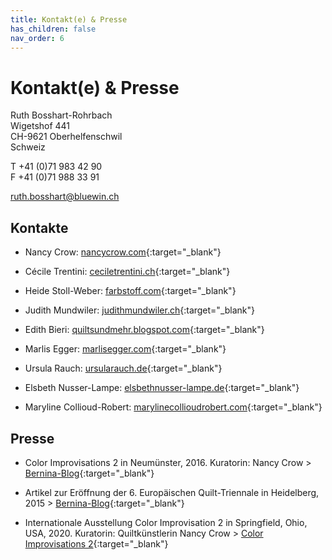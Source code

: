 ```yaml
---
title: Kontakt(e) & Presse
has_children: false
nav_order: 6
---
```


# Kontakt(e) & Presse

Ruth Bosshart-Rohrbach<br/>
Wigetshof 441<br/>
CH-9621 Oberhelfenschwil<br/>
Schweiz

T +41 (0)71 983 42 90<br/>
F +41 (0)71 988 33 91<br/>

ruth.bosshart@bluewin.ch

## Kontakte

- Nancy Crow: [nancycrow.com](http://www.nancycrow.com/){:target="_blank"}

- Cécile Trentini: [ceciletrentini.ch](http://www.ceciletrentini.ch/){:target="_blank"}

- Heide Stoll-Weber: [farbstoff.com](http://www.farbstoff.com/){:target="_blank"}

- Judith Mundwiler: [judithmundwiler.ch](http://www.judithmundwiler.ch/){:target="_blank"}

- Edith Bieri: [quiltsundmehr.blogspot.com](http://quiltsundmehr.blogspot.com/){:target="_blank"}

- Marlis Egger: [marlisegger.com](http://marlisegger.com/){:target="_blank"}

- Ursula Rauch: [ursularauch.de](http://www.ursularauch.de/){:target="_blank"}

- Elsbeth Nusser-Lampe: [elsbethnusser-lampe.de](https://www.elsbethnusser-lampe.de/){:target="_blank"}

- Maryline Collioud-Robert: [marylinecollioudrobert.com](http://www.marylinecollioudrobert.com){:target="_blank"}

## Presse

- Color Improvisations 2 in Neumünster, 2016. Kuratorin: Nancy Crow > [Bernina-Blog](https://blog.bernina.com/de/2016/02/ausstellungstipps-maerz-2016/){:target="_blank"}

- Artikel zur Eröffnung der 6. Europäischen Quilt-Triennale in Heidelberg, 2015 > [Bernina-Blog](https://blog.bernina.com/de/2015/10/eroeffnung-europaeischen-quilt-triennale/){:target="_blank"}

- Internationale Ausstellung Color Improvisation 2 in Springfield, Ohio, USA, 2020. Kuratorin: Quiltkünstlerin Nancy Crow > [Color Improvisations 2](http://colorimprovisations2.org/news){:target="_blank"}